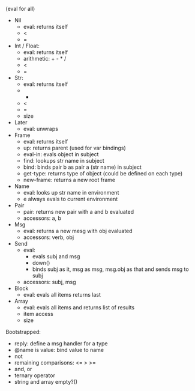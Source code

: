 (eval for all)

- Nil
  - eval: returns itself
  - <
  - =
- Int / Float:
  - eval: returns itself
  - arithmetic: + - * /
  - <
  - =
- Str:
  - eval: returns itself
  - +
  - <
  - =
  - size
- Later
  - eval: unwraps
- Frame
  - eval: returns itself
  - up: returns parent (used for var bindings)
  - eval-in: evals object in subject
  - find: lookups str name in subject
  - bind: binds pair b as pair a (str name) in subject
  - get-type: returns type of object (could be defined on each type)
  - new-frame: returns a new root frame
- Name
  - eval: looks up str name in environment
  - e always evals to current environment
- Pair
  - pair: returns new pair with a and b evaluated
  - accessors: a, b
- Msg
  - eval: returns a new mesg with obj evaluated
  - accessors: verb, obj
- Send
  - eval: 
    - evals subj and msg
    - down()
    - binds subj as it, msg as msg, msg.obj as that and sends msg to subj
  - accessors: subj, msg
- Block
  - eval: evals all items returns last
- Array
  - eval: evals all items and returns list of results
  - item access
  - size

Bootstrapped:

- reply: define a msg handler for a type
- @name is value: bind value to name
- not
- remaining comparisons: <= > >=
- and, or
- ternary operator
- string and array empty?()



